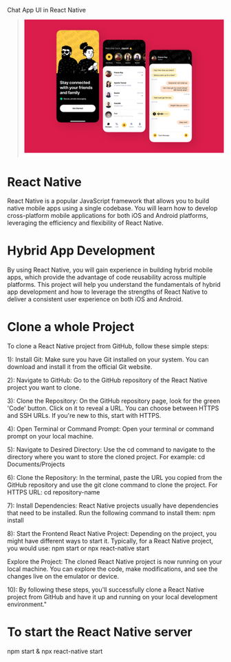 Chat App UI in React Native
> ![Thumbnail Of the project](./5.jpg)


# React Native


React Native is a popular JavaScript framework that allows you to build native mobile apps using a single codebase. You will learn how to develop cross-platform mobile applications for both iOS and Android platforms, leveraging the efficiency and flexibility of React Native.



# Hybrid App Development


By using React Native, you will gain experience in building hybrid mobile apps, which provide the advantage of code reusability across multiple platforms. This project will help you understand the fundamentals of hybrid app development and how to leverage the strengths of React Native to deliver a consistent user experience on both iOS and Android.

# Clone a whole Project
To clone a React Native project from GitHub, follow these simple steps:

1): Install Git: Make sure you have Git installed on your system. You can download and install it from the official Git website.

2): Navigate to GitHub: Go to the GitHub repository of the React Native project you want to clone.

3): Clone the Repository: On the GitHub repository page, look for the green 'Code' button. Click on it to reveal a URL. You can choose between HTTPS and SSH URLs. If you're new to this, start with HTTPS.

4): Open Terminal or Command Prompt: Open your terminal or command prompt on your local machine.

5): Navigate to Desired Directory: Use the cd command to navigate to the directory where you want to store the cloned project. For example:
cd Documents/Projects

6): Clone the Repository: In the terminal, paste the URL you copied from the GitHub repository and use the git clone command to clone the project. For HTTPS URL:
cd repository-name

7): Install Dependencies: React Native projects usually have dependencies that need to be installed. Run the following command to install them:
npm install

8): Start the Frontend React Native Project: Depending on the project, you might have different ways to start it. Typically, for a React Native project, you would use:
npm start or npx react-native start


Explore the Project: The cloned React Native project is now running on your local machine. You can explore the code, make modifications, and see the changes live on the emulator or device.

10): By following these steps, you'll successfully clone a React Native project from GitHub and have it up and running on your local development environment."

# To start the React Native server


npm start &  npx react-native start
